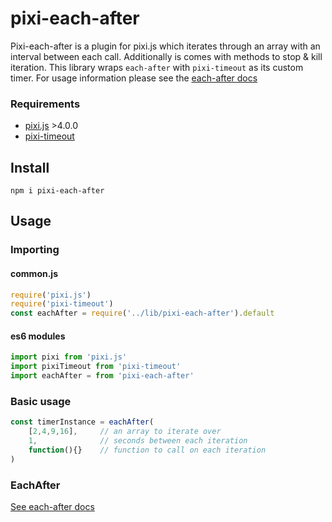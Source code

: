 # pixi-each-after

Pixi-each-after is a plugin for pixi.js which iterates through an array with an interval between each call. Additionally is comes with methods to stop & kill iteration.
This library wraps `each-after` with `pixi-timeout` as its custom timer. For usage information please see the [each-after docs](https://github.com/brenwell/each-after)

### Requirements

* [pixi.js](https://github.com/pixijs/pixi.js) >4.0.0
* [pixi-timeout](https://github.com/brenwell/pixi-timeout)

## Install

```shell
npm i pixi-each-after
```

## Usage

### Importing

#### common.js

```js
require('pixi.js')
require('pixi-timeout')
const eachAfter = require('../lib/pixi-each-after').default
```

#### es6 modules

```js
import pixi from 'pixi.js'
import pixiTimeout from 'pixi-timeout'
import eachAfter = from 'pixi-each-after'
```

### Basic usage

```js
const timerInstance = eachAfter(
    [2,4,9,16],     // an array to iterate over
    1,              // seconds between each iteration
    function(){}    // function to call on each iteration
)
```

### EachAfter

[See each-after docs](https://github.com/brenwell/each-after)